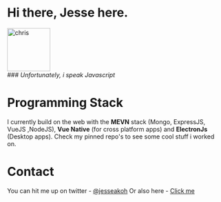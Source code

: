 
 # Hi there, Jesse here.
<img style="width:100px" alt="chris" src="https://pbs.twimg.com/profile_images/1420128575223697416/RuxHTKeV_400x400.jpg">
 <br> 
 ### <i>Unfortunately, i speak Javascript</i>
 
 # Programming Stack
 I currently build on the web with the <b>MEVN</b> stack (Mongo, ExpressJS, VueJS ,NodeJS), <b>Vue Native</b> (for cross platform apps) and <b>ElectronJs</b> (Desktop apps). Check my pinned repo's to see some cool stuff i worked on. 
 
 # Contact
 You can hit me up on twitter - [@jesseakoh](https://twitter.com/jesseakoh)
 Or also here - [Click me](https://akohjesse.com/contact)
 
 





